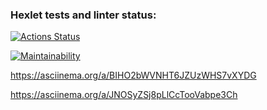 ### Hexlet tests and linter status:
[![Actions Status](https://github.com/Kolalexx/php-project-45/workflows/hexlet-check/badge.svg)](https://github.com/Kolalexx/php-project-45/actions)

[![Maintainability](https://api.codeclimate.com/v1/badges/c991c9eb8e852ed30d05/maintainability)](https://codeclimate.com/github/Kolalexx/php-project-45/maintainability)

https://asciinema.org/a/BIHO2bWVNHT6JZUzWHS7vXYDG

https://asciinema.org/a/JNOSyZSj8pLlCcTooVabpe3Ch